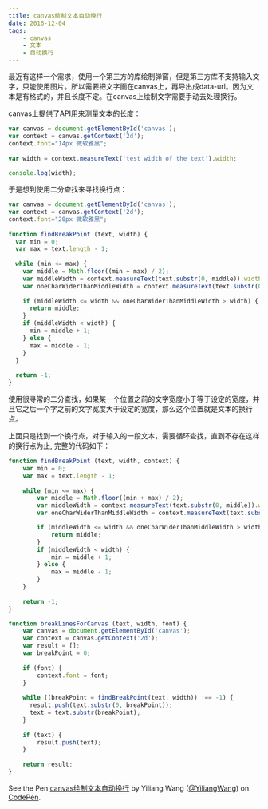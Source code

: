 ```yaml
---
title: canvas绘制文本自动换行
date: 2016-12-04
tags:
    - canvas
    - 文本
    - 自动换行
---
```

最近有这样一个需求，使用一个第三方的库绘制弹窗，但是第三方库不支持输入文字，只能使用图片。所以需要把文字画在canvas上，再导出成data-url。因为文本是有格式的，并且长度不定。在canvas上绘制文字需要手动去处理换行。

canvas上提供了API用来测量文本的长度：
``` javascript
var canvas = document.getElementById('canvas');
var context = canvas.getContext('2d');
context.font="14px 微软雅黑";
    
var width = context.measureText('test width of the text').width;
    
console.log(width);
```

于是想到使用二分查找来寻找换行点：<!-- more -->
``` javascript
var canvas = document.getElementById('canvas');
var context = canvas.getContext('2d');
context.font="20px 微软雅黑";
    
function findBreakPoint (text, width) {
  var min = 0;
  var max = text.length - 1;
    
  while (min <= max) {
    var middle = Math.floor((min + max) / 2);
    var middleWidth = context.measureText(text.substr(0, middle)).width;
    var oneCharWiderThanMiddleWidth = context.measureText(text.substr(0, middle + 1)).width;
    
    if (middleWidth <= width && oneCharWiderThanMiddleWidth > width) {
      return middle;
    }
    if (middleWidth < width) {
      min = middle + 1;
    } else {
      max = middle - 1;
    }
  }
    
  return -1;
}
```
使用很寻常的二分查找，如果某一个位置之前的文字宽度小于等于设定的宽度，并且它之后一个字之前的文字宽度大于设定的宽度，那么这个位置就是文本的换行点。

上面只是找到一个换行点，对于输入的一段文本，需要循环查找，直到不存在这样的换行点为止, 完整的代码如下：
``` javascript
function findBreakPoint (text, width, context) {
    var min = 0;
    var max = text.length - 1;
    
    while (min <= max) {
        var middle = Math.floor((min + max) / 2);
        var middleWidth = context.measureText(text.substr(0, middle)).width;
        var oneCharWiderThanMiddleWidth = context.measureText(text.substr(0, middle + 1)).width;

        if (middleWidth <= width && oneCharWiderThanMiddleWidth > width) {
            return middle;
        }
        if (middleWidth < width) {
            min = middle + 1;
        } else {
            max = middle - 1;
        }
    }
    
    return -1;
}

function breakLinesForCanvas (text, width, font) {
    var canvas = document.getElementById('canvas');
    var context = canvas.getContext('2d');
    var result = [];
    var breakPoint = 0;
    
    if (font) {
        context.font = font;
    }
    
    while ((breakPoint = findBreakPoint(text, width)) !== -1) {
      result.push(text.substr(0, breakPoint));
      text = text.substr(breakPoint);
    }
    
    if (text) {
        result.push(text);
    }
    
    return result;
}
```
<p data-height="407" data-theme-id="0" data-slug-hash="oYqNBN" data-default-tab="js,result" data-user="YiliangWang" data-embed-version="2" data-pen-title="canvas绘制文本自动换行" class="codepen">See the Pen <a href="http://codepen.io/YiliangWang/pen/oYqNBN/">canvas绘制文本自动换行</a> by Yiliang Wang (<a href="http://codepen.io/YiliangWang">@YiliangWang</a>) on <a href="http://codepen.io">CodePen</a>.</p>
<script async src="https://production-assets.codepen.io/assets/embed/ei.js"></script>